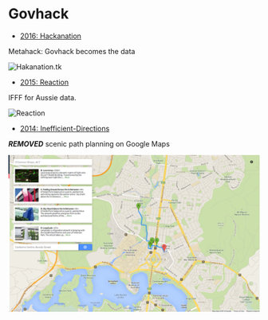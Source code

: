 Govhack
=======

* [2016: Hackanation](https://github.com/andrew-m-h/HackanationGovhack)

Metahack: Govhack becomes the data

![Hakanation.tk](http://imgur.com/QYlTRow.png)

* [2015: Reaction](https://github.com/***REMOVED***/Govhack/tree/master/2015/reaction)

IFFF for Aussie data.

![Reaction](http://i.imgur.com/984tOqk.png "Reaction Screenshot")

* [2014: Inefficient-Directions](https://github.com/***REMOVED***/Govhack/tree/master/2014/Inefficient-Directions)

***REMOVED*** scenic path planning on Google Maps

<img src="2014/Inefficient-Directions/govhack.png"/>
